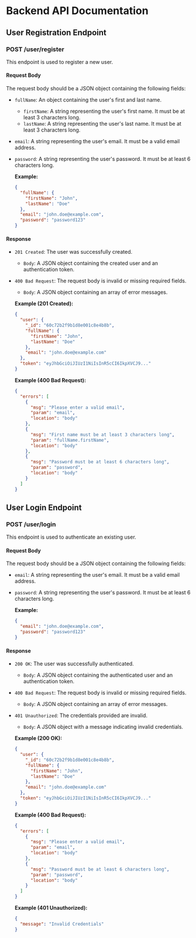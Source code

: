 # Backend API Documentation

## User Registration Endpoint

### POST /user/register

This endpoint is used to register a new user.

#### Request Body

The request body should be a JSON object containing the following fields:

- `fullName`: An object containing the user's first and last name.
  - `firstName`: A string representing the user's first name. It must be at least 3 characters long.
  - `lastName`: A string representing the user's last name. It must be at least 3 characters long.
- `email`: A string representing the user's email. It must be a valid email address.
- `password`: A string representing the user's password. It must be at least 6 characters long.

  **Example:**

  ```json
  {
    "fullName": {
      "firstName": "John",
      "lastName": "Doe"
    },
    "email": "john.doe@example.com",
    "password": "password123"
  }
  ```

#### Response

- `201 Created`: The user was successfully created.

  - `Body`: A JSON object containing the created user and an authentication token.
- `400 Bad Request`: The request body is invalid or missing required fields.

  - `Body`: A JSON object containing an array of error messages.

  **Example (201 Created):**

  ```json
  {
    "user": {
      "_id": "60c72b2f9b1d8e001c8e4b8b",
      "fullName": {
        "firstName": "John",
        "lastName": "Doe"
      },
      "email": "john.doe@example.com"
    },
    "token": "eyJhbGciOiJIUzI1NiIsInR5cCI6IkpXVCJ9..."
  }
  ```

  **Example (400 Bad Request):**

  ```json
  {
    "errors": [
      {
        "msg": "Please enter a valid email",
        "param": "email",
        "location": "body"
      },
      {
        "msg": "First name must be at least 3 characters long",
        "param": "fullName.firstName",
        "location": "body"
      },
      {
        "msg": "Password must be at least 6 characters long",
        "param": "password",
        "location": "body"
      }
    ]
  }
  ```

## User Login Endpoint

### POST /user/login

This endpoint is used to authenticate an existing user.

#### Request Body

The request body should be a JSON object containing the following fields:

- `email`: A string representing the user's email. It must be a valid email address.
- `password`: A string representing the user's password. It must be at least 6 characters long.

  **Example:**

  ```json
  {
    "email": "john.doe@example.com",
    "password": "password123"
  }
  ```

#### Response

- `200 OK`: The user was successfully authenticated.

  - `Body`: A JSON object containing the authenticated user and an authentication token.
- `400 Bad Request`: The request body is invalid or missing required fields.

  - `Body`: A JSON object containing an array of error messages.
- `401 Unauthorized`: The credentials provided are invalid.

  - `Body`: A JSON object with a message indicating invalid credentials.

  **Example (200 OK):**

  ```json
  {
    "user": {
      "_id": "60c72b2f9b1d8e001c8e4b8b",
      "fullName": {
        "firstName": "John",
        "lastName": "Doe"
      },
      "email": "john.doe@example.com"
    },
    "token": "eyJhbGciOiJIUzI1NiIsInR5cCI6IkpXVCJ9..."
  }
  ```

  **Example (400 Bad Request):**

  ```json
  {
    "errors": [
      {
        "msg": "Please enter a valid email",
        "param": "email",
        "location": "body"
      },
      {
        "msg": "Password must be at least 6 characters long",
        "param": "password",
        "location": "body"
      }
    ]
  }
  ```

  **Example (401 Unauthorized):**

  ```json
  {
    "message": "Invalid Credentials"
  }
  ```
